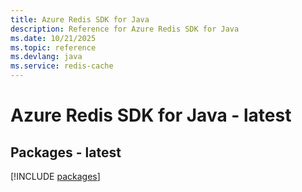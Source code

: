 ```yaml
---
title: Azure Redis SDK for Java
description: Reference for Azure Redis SDK for Java
ms.date: 10/21/2025
ms.topic: reference
ms.devlang: java
ms.service: redis-cache
---
```

# Azure Redis SDK for Java - latest
## Packages - latest
[!INCLUDE [packages](redis-index.md)]